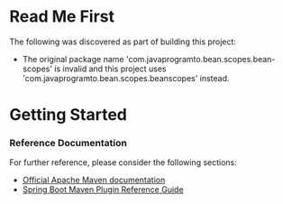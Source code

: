 # Read Me First
The following was discovered as part of building this project:

* The original package name 'com.javaprogramto.bean.scopes.bean-scopes' is invalid and this project uses 'com.javaprogramto.bean.scopes.beanscopes' instead.

# Getting Started

### Reference Documentation
For further reference, please consider the following sections:

* [Official Apache Maven documentation](https://maven.apache.org/guides/index.html)
* [Spring Boot Maven Plugin Reference Guide](https://docs.spring.io/spring-boot/docs/2.2.6.RELEASE/maven-plugin/)

